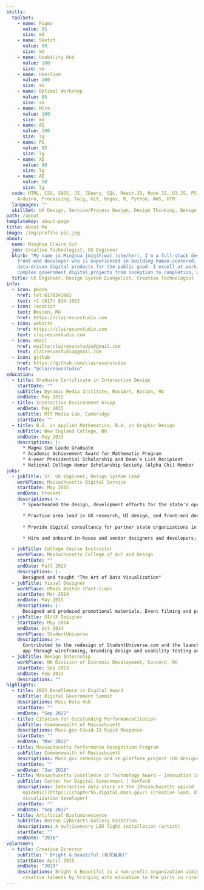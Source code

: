 ```yaml
---
skills:
  toolSet:
    - name: Figma
      value: 85
      size: md
    - name: Sketch
      value: 89
      size: md
    - name: Usability Hub
      value: 100
      size: sm
    - name: UserZoom
      value: 100
      size: sm
    - name: Optimal Workshop
      value: 85
      size: sm
    - name: Miro
      value: 100
      size: md
    - name: AI
      value: 100
      size: lg
    - name: PS
      value: 95
      size: lg
    - name: XD
      value: 80
      size: lg
    - name: AE
      value: 50
      size: lg
  code: HTML, CSS, SASS, JS, JQuery, SQL, React.JS, Node.JS, D3.JS, P5.JS,
    Arduino, Processing, Twig, Git, Regex, R, Python, AWS, GTM
  languages: ""
  skillSet: UX Design, Service/Process Design, Design Thinking, Design Leadership, User Research, Usability Testing, Atomic Design, Front End Dev, Rapid Prototyping, A11Y Design, Inclusive Design, Data Visualization, Data Analytics, Branding Design, Product Management, Agile & Lean UX
path: /about
templateKey: about-page
title: About Me
image: /img/profile-pic.jpg
about:
  name: Minghua Claire Sun
  job: Creative Technologist, UX Engineer
  blurb: "My name is Minghua |mɪŋ(h)wä| (she/her). I'm a full-stack designer and
    front-end developer who is experienced in building human-centered,
    data-driven digital products for the public good. I excell at working cross-functionally, have led many
    complex government digital projects from inception to completion, with passion in civic design and designing for equity. My expertise in design, user research and technical know-how has enabled my speciaties in designing for scale, designing for accessibility, data visualization and product management. "
  title: UX Engineer, Design System Evangelist, Creative Technologist
info:
  - icon: phone
    href: tel:6178341062
    text: +1 (617) 834-1062
  - icon: location
    text: Boston, MA
    href: https://clairesunstudio.com
  - icon: website
    href: https://clairesunstudio.com
    text: clairesunstudio.com
  - icon: email
    href: mailto:clairesunstudio@gmail.com
    text: clairesunstudio@gmail.com
  - icon: github
    href: https://github.com/clairesunstudio
    text: "@clairesunstudio"
education:
  - title: Graduate Certificate in Interactive Design
    startDate: ""
    subTitle: Dynamic Media Institute, MassArt, Boston, MA
    endDate: May 2015
  - title: Interactive Environment Group
    endDate: May 2015
    subTitle: MIT Media Lab, Cambridge
    startDate: ""
  - title: B.S. in Applied Mathematics, B.A. in Graphic Design
    subTitle: New England College, NH
    endDate: May 2013
    descriptions: |-
      * Magna Cum Laude Graduate
      * Academic Achievement Award for Mathematic Program
      * 4-year Presidential Scholarship and Dean’s List Recipient
      * National College Honor Scholarship Society (Alpha Chi) Member
jobs:
  - jobTitle: Sr. UX Engineer, Design System Lead
    workPlace: Massachusetts Digital Service
    startDate: May 2015
    endDate: Present
    descriptions: >-
      * Spearheaded the design, development efforts for the state's open-source design system and component libraries. 

      * Practice area lead in UX research, UI design, and front-end development for Mass.gov and other Digital Service products. Uphold design-to-development workflow through design reviews, code reviews and product releases.
            
      * Provide digital consultancy for partner state organizations in service design, application design, user journey mapping and technical solutions.

      * Hire and onboard in-house and vendor designers and developers; mentor junior designers and interns. 

  - jobTitle: College Course Instructor
    workPlace: Massachusetts College of Art and Design
    startDate: ""
    endDate: Fall 2023
    descriptions: |-
      Designed and taught "The Art of Data Visualization"
  - jobTitle: Visual Designer
    workPlace: UMass Boston (Part-time)
    startDate: Mar 2014
    endDate: May 2015
    descriptions: |-
      Designed and produced promotional materials. Event filming and post production.
  - jobTitle: UI/UX Designer
    startDate: May 2014
    endDate: Oct 2014
    workPlace: StudentUniverse
    descriptions: >-
      Contributed to the redesign of StudentUniverse.com and the launch of an enterprise mobile
      app through wireframing, branding design and usability testing and iterations.
  - jobTitle: Design Internship
    workPlace: NH Division of Economic Development, Concord, NH
    startDate: Sep 2013
    endDate: Feb 2014
    descriptions: ""
highlights:
  - title: 2022 Excellence in Digital Award
    subTitle: Digital Government Summit
    descriptions: Mass Data Hub
    startDate: ""
    endDate: "Sep 2022"
  - title: Citation for Outstanding PerformanceCitation
    subTitle: Commonwealth of Massachusett
    descriptions: Mass.gov Covid-19 Rapid Response
    startDate: ""
    endDate: "Mar 2022"
  - title: Massachusetts Performance Recognition Program
    subTitle: Commonwealth of Massachusett
    descriptions: Mass.gov redesign and re-platform project (UX designer and developer)
    startDate: ""
    endDate: "Jan 2018"
  - title: Massachusetts Excellence in Technology Award – Innovation in Data Science
    subTitle: Center for Digital Government | GovTech
    descriptions: Interactive data story on the [Massachusetts opioid
      epidemic](https://chapter55.digital.mass.gov/) (creative lead, data
      visualization developer)
    startDate: ""
    endDate: "Sep 2017"
  - title: Artificial Bioluminescence
    subTitle: Boston CyberArts Gallery Exibition
    descriptions: A multisensory LED light installation (artist)
    startDate: ""
    endDate: "2016"
volunteer:
  - title: Creative Director
    subTitle: " Bright & Beautiful (有灵且美)"
    startDate: April 2015
    endDate: "2019"
    descriptions: Bright & Beautiful is a non-profit organization aiming to inspire
      creative talents by bringing arts education to the girls in rural China.
---
```


